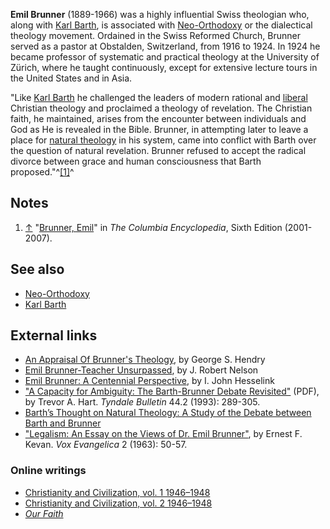 **Emil Brunner** (1889-1966) was a highly influential Swiss
theologian who, along with [Karl Barth](Karl_Barth "Karl Barth"),
is associated with [Neo-Orthodoxy](Neo-Orthodoxy "Neo-Orthodoxy")
or the dialectical theology movement. Ordained in the Swiss
Reformed Church, Brunner served as a pastor at Obstalden,
Switzerland, from 1916 to 1924. In 1924 he became professor of
systematic and practical theology at the University of Zürich,
where he taught continuously, except for extensive lecture tours in
the United States and in Asia.

"Like [Karl Barth](Karl_Barth "Karl Barth") he challenged the
leaders of modern rational and [liberal](Liberalism "Liberalism")
Christian theology and proclaimed a theology of revelation. The
Christian faith, he maintained, arises from the encounter between
individuals and God as He is revealed in the Bible. Brunner, in
attempting later to leave a place for
[natural theology](Natural_theology "Natural theology") in his
system, came into conflict with Barth over the question of natural
revelation. Brunner refused to accept the radical divorce between
grace and human consciousness that Barth
proposed."^[[1]](#note-0)^

## Notes

1.  [↑](#ref-0)
    "[Brunner, Emil](http://www.bartleby.com/65/br/Brunner.html)" in
    *The Columbia Encyclopedia*, Sixth Edition (2001-2007).

## See also

-   [Neo-Orthodoxy](Neo-Orthodoxy "Neo-Orthodoxy")
-   [Karl Barth](Karl_Barth "Karl Barth")

## External links

-   [An Appraisal Of Brunner's Theology](http://theologytoday.ptsem.edu/jan1963/v19-4-article6.htm),
    by George S. Hendry
-   [Emil Brunner-Teacher Unsurpassed](http://theologytoday.ptsem.edu/jan1963/v19-4-article7.htm),
    by J. Robert Nelson
-   [Emil Brunner: A Centennial Perspective](http://www.religion-online.org/showarticle.asp?title=915),
    by I. John Hesselink
-   ["A Capacity for Ambiguity: The Barth-Brunner Debate Revisited"](http://tyndalehouse.com/tynbul/library/TynBull_1993_44_2_05_Hart_Ambiguity_Bart_Brunner.pdf)
    (PDF), by Trevor A. Hart. *Tyndale Bulletin* 44.2 (1993): 289-305.
-   [Barth’s Thought on Natural Theology: A Study of the Debate between Barth and Brunner](http://home.pacific.net.hk/~jeremiah/paper8.html)
-   ["Legalism: An Essay on the Views of Dr. Emil Brunner"](http://www.biblicalstudies.org.uk/pdf/vox/vol02/brunner_kevan.pdf),
    by Ernest F. Kevan. *Vox Evangelica* 2 (1963): 50-57.



### Online writings

-   [Christianity and Civilization, vol. 1 1946–1948](http://www.giffordlectures.org/Browse.asp?PubID=TPCCIV&Volume=0&Issue=0&TOC=True)
-   [Christianity and Civilization, vol. 2 1946–1948](http://www.giffordlectures.org/Browse.asp?PubID=TPCCVT&Volume=0&Issue=0&TOC=True)
-   [*Our Faith*](http://www.religion-online.org/showbook.asp?title=2075)



